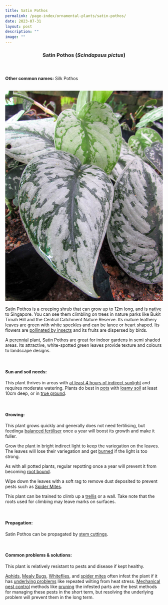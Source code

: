 ```yaml
---
title: Satin Pothos
permalink: /page-index/ornamental-plants/satin-pothos/
date: 2023-07-31
layout: post
description: ""
image: ""
---
```

<header> 
	<h3>Satin Pothos (<em>Scindapsus pictus</em>)</h3> 
</header> 
 
<section> 
	<p><strong>Other common names:</strong> Silk Pothos</p> 
	<br> 
</section> 
 
<section> 
	<img title="The silvery leaves o a Satin pothos. Photo by Victoria Lim." src="/images/Plants/satinpothos_victorialim.jpg">
	<p>Satin Pothos is a creeping shrub that can grow up to 12m long, and is <a href="/page-index/glossary/native-plants/">native</a> to Singapore. You can see them climbling on trees in nature parks like Bukit Timah Hill and the Central Catchment Nature Reserve. Its mature leathery leaves are green with white speckles and can be lance or heart shaped. Its flowers are <a href="/page-index/biodiversity/pollinators/">pollinated by insects</a> and its fruits are dispersed by birds.</p>
	<p>A <a href="/learn-more-about-gardening/glossary/#p">perennial</a> plant, Satin Pothos are great for indoor gardens in semi shaded areas. Its attractive, white-spotted green leaves provide texture and colours to landscape designs.</p>
	 <br> 
</section> 
 
<section> 
  <h4>Sun and soil needs:</h4> 
  <p>This plant thrives in areas with <a href="/page-index/horticulture-techniques/gauging-light/">at least 4 hours of indirect sunlight</a> and requires moderate watering. Plants do best in <a href="/page-index/horticulture-techniques/planting-in-containers/">pots</a> with <a href="/page-index/horticulture-techniques/soil/">loamy soil</a> at least 10cm deep, or in <a href="/page-index/horticulture-techniques/true-ground/">true ground</a>.</p> 
	<br>
</section>

<section> 
  <h4>Growing:</h4> 
	<p>This plant grows quickly and generally does not need fertilising, but feedinga  <a href="/page-index/horticulture-techniques/fertilising/">balanced fertiliser</a> once a year will boost its growth and make it fuller.</p>
	<p>Grow the plant in bright indirect light to keep the variegation on the leaves. The leaves will lose their variegation and get <a href="/page-index/plant-problems/sunburn/">burned</a> if the light is too strong.</p>
	<p>As with all potted plants, regular repotting once a year will prevent it from becoming <a href="/page-index/plant-problems/root-bound/">root bound</a>.</p> 
		<p>Wipe down the leaves with a soft rag to remove dust deposited to prevent pests such as <a href="/page-index/pests/spider-mites/">Spider Mites</a>. </p>
	<p>This plant can be trained to climb up a <a href="/page-index/hardscapes/trellises/">trellis</a> or a wall. Take note that the roots used for climbing may leave marks on surfaces.</p>
	<br> 
</section> 

<section> 
  <h4>Propagation:</h4> 
	<p>Satin Pothos can be propagated by <a href="/page-index/horticulture-techniques/propagating-by-cuttings/">stem cuttings</a>.</p> 
	<br> 
</section> 
 
<section> 
  <h4>Common problems &amp; solutions:</h4> 
	<p>This plant is relatively resistant to pests and disease if kept healthy.</p>
<p><a href="/page-index/pests/aphids/">Aphids</a>, <a href="/page-index/pests/mealy-bugs/">Mealy Bugs</a>, <a href="/page-index/pests/whiteflies/">Whiteflies</a>, and <a href="/page-index/pests/spider-mites/">spider mites</a> often infest the plant if it has <a href="/learn-more-about-gardening/plant-problems/">underlying problems</a> like repeated wilting from heat stress. <a href="/horticulture-techniques/pest-control/">Mechanical pest control</a> methods like <a href="/page-index/horticulture-techniques/pruning/">pruning</a> the infested parts are the best methods for managing these pests in the short term, but resolving the underlying problem will prevent them in the long term.</p>
	<br> 
</section>